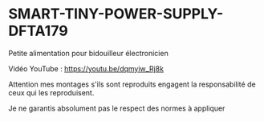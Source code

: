# SMART-TINY-POWER-SUPPLY-DFTA179
Petite alimentation pour bidouilleur électronicien

Vidéo YouTube : https://youtu.be/dqmyiw_Rj8k

Attention mes montages s'ils sont reproduits engagent la responsabilité de ceux qui les reproduisent.

Je ne garantis absolument pas le respect des normes à appliquer
